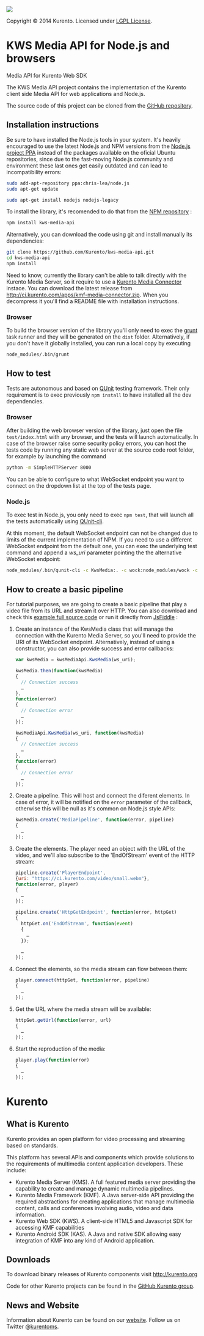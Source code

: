 [![][KurentoImage]][website]

Copyright © 2014 Kurento. Licensed under [LGPL License].

KWS Media API for Node.js and browsers
=============
Media API for Kurento Web SDK

The KWS Media API project contains the implementation of the Kurento client
side Media API for web applications and Node.js.

The source code of this project can be cloned from the [GitHub repository].

Installation instructions
-------------------------

Be sure to have installed the Node.js tools in your system. It's heavily
encouraged to use the latest Node.js and NPM versions from the
[Node.js project PPA] instead of the packages available on the oficial Ubuntu
repositories, since due to the fast-moving Node.js community and environment
these last ones get easily outdated and can lead to incompatibility errors:

```bash
sudo add-apt-repository ppa:chris-lea/node.js
sudo apt-get update

sudo apt-get install nodejs nodejs-legacy
```

To install the library, it's recomended to do that from the [NPM repository] :

```bash
npm install kws-media-api
```

Alternatively, you can download the code using git and install manually its
dependencies:

```bash
git clone https://github.com/Kurento/kws-media-api.git
cd kws-media-api
npm install
```

Need to know, currently the library can't be able to talk directly with the
Kurento Media Server, so it require to use a [Kurento Media Connector] instace.
You can download the latest release from http://ci.kurento.com/apps/kmf-media-connector.zip.
When you decompress it you'll find a README file with installation instructions.

### Browser

To build the browser version of the library you'll only need to exec the [grunt]
task runner and they will be generated on the ```dist``` folder. Alternatively,
if you don't have it globally installed, you can run a local copy by executing

```bash
node_modules/.bin/grunt
```


How to test
-----------
Tests are autonomous and based on [QUnit] testing framework. Their only
requirement is to exec previously ```npm install``` to have installed all the
dev dependencies.

### Browser

After building the web browser version of the library, just open the file
```test/index.html``` with any browser, and the tests will launch automatically.
In case of the browser raise some security policy errors, you can host the tests
code by running any static web server at the source code root folder, for
example by launching the command

```bash
python -m SimpleHTTPServer 8000
```

You can be able to configure to what WebSocket endpoint you want to connect on
the dropdown list at the top of the tests page.

### Node.js

To exec test in Node.js, you only need to exec ```npm test```, that will launch
all the tests automatically using [QUnit-cli].

At this moment, the default WebSocket endpoint can not be changed due to limits
of the current implementation of NPM. If you need to use a different WebSocket
endpoint from the default one, you can exec the underlying test command and
append a *ws_uri* parameter pointing the the alternative WebSocket endpoint:

```bash
node_modules/.bin/qunit-cli -c KwsMedia:. -c wock:node_modules/wock -c test/_common.js -c test/_proxy.js test/*.js --ws_uri=ws://localhost:8080
```


How to create a basic pipeline
------------------------------

For tutorial purposes, we are going to create a basic pipeline that play a video
file from its URL and stream it over HTTP. You can also download and check this
[example full source code] or run it directly from [JsFiddle] :

1. Create an instance of the KwsMedia class that will manage the connection with
   the Kurento Media Server, so you'll need to provide the URI of its WebSocket
   endpoint. Alternatively, instead of using a constructor, you can also provide
   success and error callbacks:

   ```Javascript
   var kwsMedia = kwsMediaApi.KwsMedia(ws_uri);
   
   kwsMedia.then(function(kwsMedia)
   {
     // Connection success
     …
   },
   function(error)
   {
     // Connection error
     …
   });
   ```

   ```Javascript
   kwsMediaApi.KwsMedia(ws_uri, function(kwsMedia)
   {
     // Connection success
     …
   },
   function(error)
   {
     // Connection error
     …
   });
   ```

2. Create a pipeline. This will host and connect the diferent elements. In case
   of error, it will be notified on the ```error``` parameter of the callback,
   otherwise this will be null as it's common on Node.js style APIs:

   ```Javascript
   kwsMedia.create('MediaPipeline', function(error, pipeline)
   {
     …
   });
   ```

3. Create the elements. The player need an object with the URL of the video, and
   we'll also subscribe to the 'EndOfStream' event of the HTTP stream:

   ```Javascript
   pipeline.create('PlayerEndpoint',
   {uri: "https://ci.kurento.com/video/small.webm"},
   function(error, player)
   {
     …
   });

   pipeline.create('HttpGetEndpoint', function(error, httpGet)
   {
     httpGet.on('EndOfStream', function(event)
     {
       …
     });

     …
   });
   ```

4. Connect the elements, so the media stream can flow between them:

   ```Javascript
   player.connect(httpGet, function(error, pipeline)
   {
     …
   });
   ```

5. Get the URL where the media stream will be available:

   ```Javascript
   httpGet.getUrl(function(error, url)
   {
     …
   });
   ```

6. Start the reproduction of the media:

   ```Javascript
   player.play(function(error)
   {
     …
   });
   ```


Kurento
=======

What is Kurento
---------------
Kurento provides an open platform for video processing and streaming based on
standards.

This platform has several APIs and components which provide solutions to the
requirements of multimedia content application developers. These include:

* Kurento Media Server (KMS). A full featured media server providing the
capability to create and manage dynamic multimedia pipelines.
* Kurento Media Framework (KMF). A Java server-side API providing the required
abstractions for creating applications that manage multimedia content, calls
and conferences involving audio, video and data information.
* Kurento Web SDK (KWS). A client-side HTML5 and Javascript SDK for accessing
KMF capabilities
* Kurento Android SDK (KAS). A Java and native SDK allowing easy integration of
KMF into any kind of Android application.

Downloads
---------
To download binary releases of Kurento components visit http://kurento.org

Code for other Kurento projects can be found in the [GitHub Kurento group].

News and Website
----------------
Information about Kurento can be found on our [website].
Follow us on Twitter @[kurentoms].

[example full source code]: https://github.com/Kurento/kws-media-api/tree/develop/example/PlayerEndpoint-HttpGetEndpoint
[GitHub Kurento group]: https://github.com/kurento
[GitHub repository]: https://github.com/kurento/kws-media-api
[grunt]: http://gruntjs.com/
[JsFiddle]: http://jsfiddle.net/gh/get/library/pure/kurento/kws-media-api/contents/example/PlayerEndpoint-HttpGetEndpoint
[Kurento Media Connector]: https://github.com/Kurento/kmf-media-connector
[KurentoImage]: https://secure.gravatar.com/avatar/21a2a12c56b2a91c8918d5779f1778bf?s=120
[kurentoms]: http://twitter.com/kurentoms
[LGPL License]: http://www.gnu.org/licenses/lgpl-2.1.html
[Node.js project PPA]: https://github.com/joyent/node/wiki/Installing-Node.js-via-package-manager#ubuntu-mint-elementary-os
[NPM repository]: https://www.npmjs.org/package/kws-media-api
[QUnit]: http://qunitjs.com
[QUnit-cli]: https://github.com/devongovett/qunit-cli
[website]: http://kurento.org
